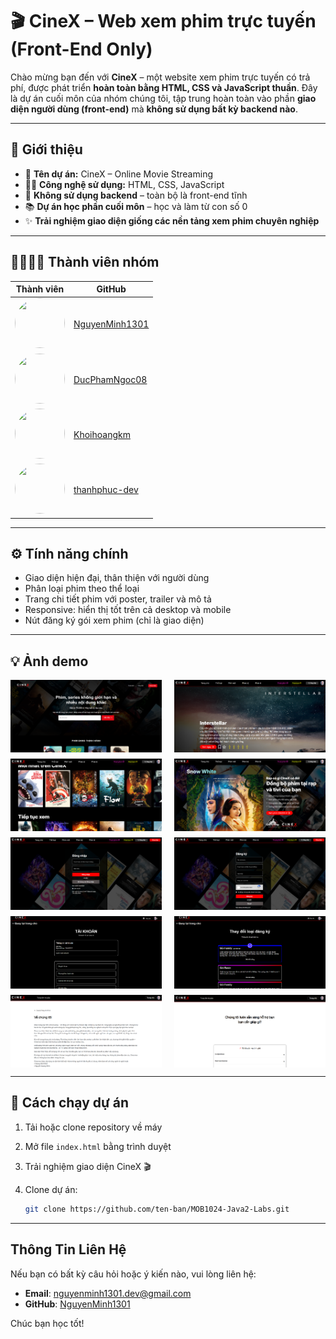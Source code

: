 # 🎬 CineX – Web xem phim trực tuyến (Front-End Only)

Chào mừng bạn đến với **CineX** – một website xem phim trực tuyến có trả phí, được phát triển **hoàn toàn bằng HTML, CSS và JavaScript thuần**. Đây là dự án cuối môn của nhóm chúng tôi, tập trung hoàn toàn vào phần **giao diện người dùng (front-end)** mà **không sử dụng bất kỳ backend nào**.

---

## 🌟 Giới thiệu

- 🎥 **Tên dự án:** CineX – Online Movie Streaming
- 🧑‍💻 **Công nghệ sử dụng:** HTML, CSS, JavaScript
- 🚫 **Không sử dụng backend** – toàn bộ là front-end tĩnh
- 📚 **Dự án học phần cuối môn** – học và làm từ con số 0
- ✨ **Trải nghiệm giao diện giống các nền tảng xem phim chuyên nghiệp**

---

## 👨‍👩‍👧‍👦 Thành viên nhóm

| Thành viên | GitHub |
|------------|--------|
| <img src="https://github.com/NguyenMinh1301.png" width="80" height="80" style="border-radius:50%"> | [NguyenMinh1301](https://github.com/NguyenMinh1301) |
| <img src="https://github.com/DucPhamNgoc08.png" width="80" height="80" style="border-radius:50%"> | [DucPhamNgoc08](https://github.com/DucPhamNgoc08) |
| <img src="https://github.com/Khoihoangkm.png" width="80" height="80" style="border-radius:50%"> | [Khoihoangkm](https://github.com/Khoihoangkm) |
| <img src="https://github.com/thanhphuc-dev.png" width="80" height="80" style="border-radius:50%"> | [thanhphuc-dev](https://github.com/thanhphuc-dev) |

---

## ⚙️ Tính năng chính

- Giao diện hiện đại, thân thiện với người dùng
- Phân loại phim theo thể loại
- Trang chi tiết phim với poster, trailer và mô tả
- Responsive: hiển thị tốt trên cả desktop và mobile
- Nút đăng ký gói xem phim (chỉ là giao diện)

---

## 💡 Ảnh demo

<div style="display: flex; flex-wrap: wrap; justify-content: space-between; gap: 10px;">
    <img src="assets/images-demo/1.png" style="width: 48%;">
    <img src="assets/images-demo/2.png" style="width: 48%;">
    <img src="assets/images-demo/3.png" style="width: 48%;">
    <img src="assets/images-demo/4.png" style="width: 48%;">
    <img src="assets/images-demo/9.png" style="width: 48%;">
    <img src="assets/images-demo/10.png" style="width: 48%;">
    <img src="assets/images-demo/5.png" style="width: 48%;">
    <img src="assets/images-demo/6.png" style="width: 48%;">
    <img src="assets/images-demo/7.png" style="width: 48%;">
    <img src="assets/images-demo/8.png" style="width: 48%;">
</div>

---

## 🚀 Cách chạy dự án

1. Tải hoặc clone repository về máy
2. Mở file `index.html` bằng trình duyệt
3. Trải nghiệm giao diện CineX 🎬

4. Clone dự án:
   ```bash
   git clone https://github.com/ten-ban/MOB1024-Java2-Labs.git
---
## Thông Tin Liên Hệ
Nếu bạn có bất kỳ câu hỏi hoặc ý kiến nào, vui lòng liên hệ:

- **Email**: nguyenminh1301.dev@gmail.com
- **GitHub**: [NguyenMinh1301](https://github.com/NguyenMinh1301)

Chúc bạn học tốt!


